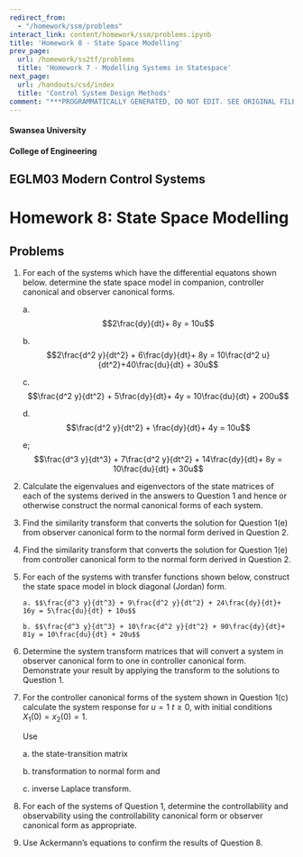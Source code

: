 ```yaml
---
redirect_from:
  - "/homework/ssm/problems"
interact_link: content/homework/ssm/problems.ipynb
title: 'Homework 8 - State Space Modelling'
prev_page:
  url: /homework/ss2tf/problems
  title: 'Homework 7 - Modelling Systems in Statespace'
next_page:
  url: /handouts/csd/index
  title: 'Control System Design Methods'
comment: "***PROGRAMMATICALLY GENERATED, DO NOT EDIT. SEE ORIGINAL FILES IN /content***"
---
```


#### Swansea University
#### College of Engineering

## EGLM03 Modern Control Systems

# Homework 8: State Space Modelling

## Problems

1. For each of the systems which have the differential equatons shown below. determine the state space model in companion, controller canonical and observer canonical forms.
    
    a. $$2\frac{dy}{dt}+ 8y = 10u$$
    
    b. $$2\frac{d^2 y}{dt^2} + 6\frac{dy}{dt}+ 8y = 10\frac{d^2 u}{dt^2}+40\frac{du}{dt} + 30u$$
    
    c. $$\frac{d^2 y}{dt^2} + 5\frac{dy}{dt}+ 4y = 10\frac{du}{dt} + 200u$$
    
    d. $$\frac{d^2 y}{dt^2} + \frac{dy}{dt}+ 4y = 10u$$
    
    e; $$\frac{d^3 y}{dt^3} + 7\frac{d^2 y}{dt^2} + 14\frac{dy}{dt}+ 8y = 10\frac{du}{dt} + 30u$$
    
  

  
2. Calculate the eigenvalues and eigenvectors of the state matrices of each of the systems derived in the answers to Question 1 and hence or otherwise construct the normal canonical forms of each system.

3.	Find the similarity transform that converts the solution for Question 1(e) from observer canonical form to the normal form derived in Question 2.

4.	Find the similarity transform that converts the solution for Question 1(e) from controller canonical form to the normal form derived in Question 2.

5.	For each of the systems with transfer functions shown below, construct the state space model in block diagonal (Jordan) form.
    
        a. $$\frac{d^3 y}{dt^3} + 9\frac{d^2 y}{dt^2} + 24\frac{dy}{dt}+ 16y = 5\frac{du}{dt} + 10u$$
        
        b. $$\frac{d^3 y}{dt^3} + 10\frac{d^2 y}{dt^2} + 90\frac{dy}{dt}+ 81y = 10\frac{du}{dt} + 20u$$
        

6. Determine the system transform matrices that will convert a system in observer canonical form to one in controller canonical form. Demonstrate your result by applying the transform to the solutions to Question 1.

7. For the controller canonical forms of the system shown in Question 1(c) calculate the system response for $u=1$ $t\ge 0$, with initial conditions  $X_1(0)=x_2(0) = 1$. 

    Use

    a.	the state-transition matrix

    b.	transformation to normal form and 
    
    c.	inverse Laplace transform. 

8.	For each of the systems of Question 1, determine the controllability and observability using the controllability canonical form or observer canonical form as appropriate.

9.	Use Ackermann’s equations to confirm the results of Question 8.
